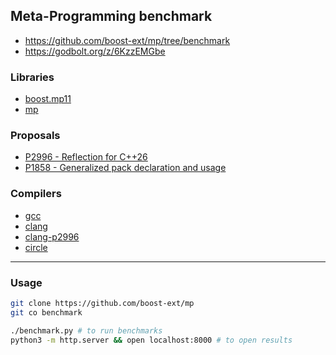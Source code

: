 ## Meta-Programming benchmark

- https://github.com/boost-ext/mp/tree/benchmark
- https://godbolt.org/z/6KzzEMGbe

### Libraries

- [boost.mp11](https://github.com/boostorg/mp11)
- [mp](https://github.com/boost-ext/mp)

### Proposals

- [P2996 - Reflection for C++26](https://wg21.link/P2996)
- [P1858 - Generalized pack declaration and usage](https://wg21.link/P1858)

### Compilers

- [gcc](https://gcc.gnu.org)
- [clang](https://clang.llvm.org)
- [clang-p2996](https://github.com/bloomberg/clang-p2996)
- [circle](https://www.circle-lang.org)

---

### Usage

```sh
git clone https://github.com/boost-ext/mp
git co benchmark
```

```sh
./benchmark.py # to run benchmarks
python3 -m http.server && open localhost:8000 # to open results
```
